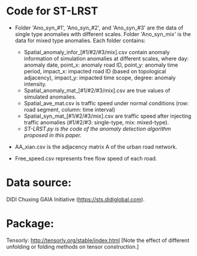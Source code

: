 # Code for ST-LRST
- Folder 'Ano_syn_#1', 'Ano_syn_#2', and 'Ano_syn_#3' are the data of single type anomalies with different scales. Folder 'Ano_syn_mix' is the data for mixed type anomalies. Each folder contains:
  - Spatial_anomaly_infor_[#1/#2/#3/mix].csv contain anomaly information of simulation anomalies at different scales, where
       day: anomaly date, point_x: anomaly road ID, point_y: anomaly time period, impact_x: impacted road ID (based on topological adjacency),        impact_y: impacted time scope, degree: anomaly intensity.
  - Spatial_anomaly_mat_[#1/#2/#3/mix].csv are true values of simulated anomalies.
  - Spatial_ave_mat.csv is traffic speed under normal conditions (row: road segment, column: time interval)
  - Spatial_syn_mat_[#1/#2/#3/mix].csv are traffic speed after injecting traffic anomalies (#1/#2/#3: single-type, mix: mixed-type).
  - *_ST-LRST.py is the code of the anomaly detection algorithm proposed in this paper._*

- AA_xian.csv is the adjacency matrix A of the urban road network.
- Free_speed.csv represents free flow speed of each road.

# Data source: 
DIDI Chuxing GAIA Initiative (https://sts.didiglobal.com).

# Package:
Tensorly: http://tensorly.org/stable/index.html [Note the effect of different unfolding or folding methods on tensor construction.]
